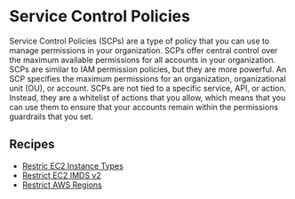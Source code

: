 # Service Control Policies

Service Control Policies (SCPs) are a type of policy that you can use to manage permissions in your organization. SCPs offer central control over the maximum available permissions for all accounts in your organization. SCPs are similar to IAM permission policies, but they are more powerful. An SCP specifies the maximum permissions for an organization, organizational unit (OU), or account. SCPs are not tied to a specific service, API, or action. Instead, they are a whitelist of actions that you allow, which means that you can use them to ensure that your accounts remain within the permissions guardrails that you set.

## Recipes

- [Restric EC2 Instance Types](recipes/restrict-ec2-instance-types.md)
- [Restrict EC2 IMDS v2](recipes/restrict-ec2-imds-v2.md)
- [Restrict AWS Regions](recipes/restrict-aws-regions.md)
